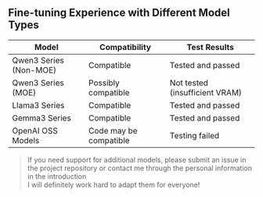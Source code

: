 ## Fine-tuning Experience with Different Model Types

| Model | Compatibility | Test Results |
| ---- | ---------| ----------|
| Qwen3 Series (Non-MOE) | Compatible | Tested and passed |
| Qwen3 Series (MOE) | Possibly compatible | Not tested (insufficient VRAM) |
| Llama3 Series | Compatible | Tested and passed |
| Gemma3 Series | Compatible | Tested and passed |
| OpenAI OSS Models | Code may be compatible | Testing failed |

> If you need support for additional models, please submit an issue in the project repository or contact me through the personal information in the introduction  
> I will definitely work hard to adapt them for everyone!